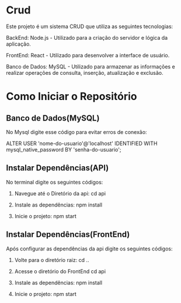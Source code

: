 # Crud

Este projeto é um sistema CRUD que utiliza as seguintes tecnologias:

BackEnd: Node.js - Utilizado para a criação do servidor e lógica da aplicação.

FrontEnd: React - Utilizado para desenvolver a interface de usuário.

Banco de Dados: MySQL - Utilizado para armazenar as informações e realizar operações de consulta, inserção, atualização e exclusão.

# Como Iniciar o Repositório

## Banco de Dados(MySQL)

No Mysql digite esse código para evitar erros de conexão:

ALTER USER 'nome-do-usuario'@'localhost' IDENTIFIED WITH mysql_native_password BY 'senha-do-usuario';

## Instalar Dependências(API)

No terminal digite os seguintes códigos:

1. Navegue até o Diretório da api:
cd api

2. Instale as dependências:
npm install

3. Inicie o projeto:
npm start


## Instalar Dependências(FrontEnd)

Após configurar as dependências da api digite os seguintes códigos:

1. Volte para o diretório raiz:
cd ..

2. Acesse o diretório do FrontEnd
cd api

3. Instale as dependências:
npm install

4. Inicie o projeto:
npm start
